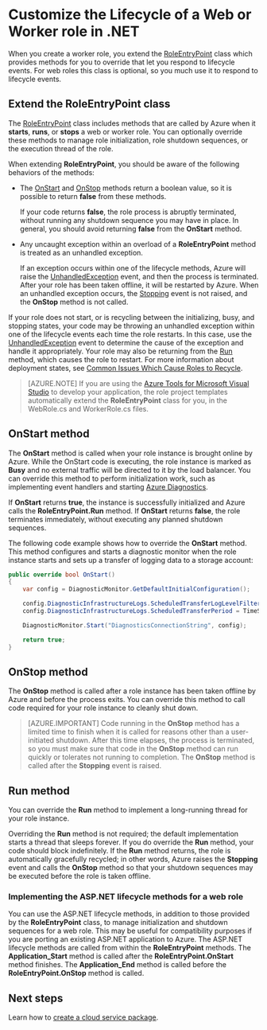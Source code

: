 <properties 
pageTitle="Respond to lifecycle events for a Cloud Services using .NET" 
description="Learn how the lifecycle methods of a Cloud Service role can be used in .NET" 
services="cloud-services" 
documentationCenter=".net" 
authors="Thraka" 
manager="timlt" 
editor=""/>
<tags
	ms.service="cloud-services"
	ms.date="09/08/2015"
	wacn.date=""/>

# Customize the Lifecycle of a Web or Worker role in .NET

When you create a worker role, you extend the [RoleEntryPoint](https://msdn.microsoft.com/zh-cn/library/azure/microsoft.windowsazure.serviceruntime.roleentrypoint.aspx) class which provides methods for you to override that let you respond to lifecycle events. For web roles this class is optional, so you much use it to respond to lifecycle events.

## Extend the RoleEntryPoint class

The [RoleEntryPoint](https://msdn.microsoft.com/zh-cn/library/azure/microsoft.windowsazure.serviceruntime.roleentrypoint.aspx) class includes methods that are called by Azure when it **starts**, **runs**, or **stops** a web or worker role. You can optionally override these methods to manage role initialization, role shutdown sequences, or the execution thread of the role. 

When extending **RoleEntryPoint**, you should be aware of the following behaviors of the methods:

-   The [OnStart](https://msdn.microsoft.com/zh-cn/library/azure/microsoft.windowsazure.serviceruntime.roleentrypoint.onstart.aspx) and [OnStop](https://msdn.microsoft.com/zh-cn/library/azure/microsoft.windowsazure.serviceruntime.roleentrypoint.onstop.aspx) methods return a boolean value, so it is possible to return **false** from these methods.

     If your code returns **false**, the role process is abruptly terminated, without running any shutdown sequence you may have in place. In general, you should avoid returning **false** from the **OnStart** method.
     
-   Any uncaught exception within an overload of a **RoleEntryPoint** method is treated as an unhandled exception.

     If an exception occurs within one of the lifecycle methods, Azure will raise the [UnhandledException](https://msdn.microsoft.com/zh-cn/library/system.appdomain.unhandledexception.aspx) event, and then the process is terminated. After your role has been taken offline, it will be restarted by Azure. When an unhandled exception occurs, the [Stopping](https://msdn.microsoft.com/zh-cn/library/azure/microsoft.windowsazure.serviceruntime.roleenvironment.stopping.aspx) event is not raised, and the **OnStop** method is not called.

If your role does not start, or is recycling between the initializing, busy, and stopping states, your code may be throwing an unhandled exception within one of the lifecycle events each time the role restarts. In this case, use the [UnhandledException](https://msdn.microsoft.com/zh-cn/library/system.appdomain.unhandledexception.aspx) event to determine the cause of the exception and handle it appropriately. Your role may also be returning from the [Run](https://msdn.microsoft.com/zh-cn/library/azure/microsoft.windowsazure.serviceruntime.roleentrypoint.run.aspx) method, which causes the role to restart. For more information about deployment states, see [Common Issues Which Cause Roles to Recycle](https://msdn.microsoft.com/zh-cn/library/azure/gg465402.aspx).

> [AZURE.NOTE] If you are using the [Azure Tools for Microsoft Visual Studio](https://msdn.microsoft.com/zh-cn/library/azure/ee405484.aspx) to develop your application, the role project templates automatically extend the **RoleEntryPoint** class for you, in the WebRole.cs and WorkerRole.cs files.

## OnStart method

The **OnStart** method is called when your role instance is brought online by Azure. While the OnStart code is executing, the role instance is marked as **Busy** and no external traffic will be directed to it by the load balancer. You can override this method to perform initialization work, such as implementing event handlers and starting [Azure Diagnostics](/documentation/articles/cloud-services-how-to-monitor).

If **OnStart** returns **true**, the instance is successfully initialized and Azure calls the **RoleEntryPoint.Run** method. If **OnStart** returns **false**, the role terminates immediately, without executing any planned shutdown sequences.

The following code example shows how to override the **OnStart** method. This method configures and starts a diagnostic monitor when the role instance starts and sets up a transfer of logging data to a storage account:

```csharp
public override bool OnStart()
{
    var config = DiagnosticMonitor.GetDefaultInitialConfiguration();

    config.DiagnosticInfrastructureLogs.ScheduledTransferLogLevelFilter = LogLevel.Error;
    config.DiagnosticInfrastructureLogs.ScheduledTransferPeriod = TimeSpan.FromMinutes(5);

    DiagnosticMonitor.Start("DiagnosticsConnectionString", config);

    return true;
}
```

## OnStop method

The **OnStop** method is called after a role instance has been taken offline by Azure and before the process exits. You can override this method to call code required for your role instance to cleanly shut down.

> [AZURE.IMPORTANT] Code running in the **OnStop** method has a limited time to finish when it is called for reasons other than a user-initiated shutdown. After this time elapses, the process is terminated, so you must make sure that code in the **OnStop** method can run quickly or tolerates not running to completion. The **OnStop** method is called after the **Stopping** event is raised.


## Run method

You can override the **Run** method to implement a long-running thread for your role instance.

Overriding the **Run** method is not required; the default implementation starts a thread that sleeps forever. If you do override the **Run** method, your code should block indefinitely. If the **Run** method returns, the role is automatically gracefully recycled; in other words, Azure raises the **Stopping** event and calls the **OnStop** method so that your shutdown sequences may be executed before the role is taken offline.


### Implementing the ASP.NET lifecycle methods for a web role

You can use the ASP.NET lifecycle methods, in addition to those provided by the **RoleEntryPoint** class, to manage initialization and shutdown sequences for a web role. This may be useful for compatibility purposes if you are porting an existing ASP.NET application to Azure. The ASP.NET lifecycle methods are called from within the **RoleEntryPoint** methods. The **Application_Start** method is called after the **RoleEntryPoint.OnStart** method finishes. The **Application_End** method is called before the **RoleEntryPoint.OnStop** method is called.

## Next steps
Learn how to [create a cloud service package](/documentation/articles/cloud-services-model-and-package).